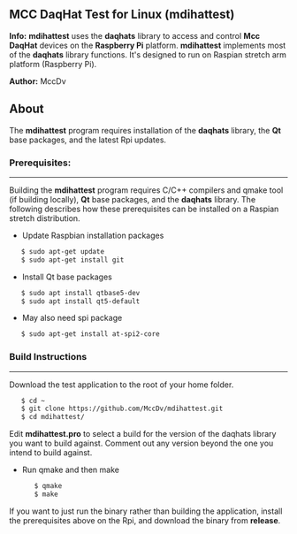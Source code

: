 ## MCC DaqHat Test for Linux (mdihattest)
**Info:** **mdihattest** uses the **daqhats** library to access and control **Mcc DaqHat** devices on the **Raspberry Pi** platform. **mdihattest** implements most of the **daqhats** library functions. It's designed to run on Raspian stretch arm platform (Raspberry Pi).

**Author:** MccDv

## About
The **mdihattest** program requires installation of the **daqhats** library, the **Qt** base packages, and the latest Rpi updates. 

### Prerequisites:
---------------
Building the **mdihattest** program requires C/C++ compilers and qmake tool (if building locally), **Qt** base packages, and the **daqhats** library. The following describes how these prerequisites can be installed on a Raspian stretch distribution.
  
  - Update Raspbian installation packages
  
  ```sh
     $ sudo apt-get update
     $ sudo apt-get install git
  ```
  
  - Install Qt base packages
  
  ```sh
     $ sudo apt install qtbase5-dev
     $ sudo apt install qt5-default
  ```
  
  - May also need spi package
  
  ```sh
     $ sudo apt-get install at-spi2-core
  ``` 

### Build Instructions
---------------------

Download the test application to the root of your home folder.

  ```sh
     $ cd ~
     $ git clone https://github.com/MccDv/mdihattest.git
     $ cd mdihattest/
  ```

Edit **mdihattest.pro** to select a build for the version of the daqhats library you want to build against. 
Comment out any version beyond the one you intend to build against.

- Run qmake and then make
  
  ```sh
     $ qmake
     $ make
  ```

If you want to just run the binary rather than building the application, install the prerequisites above on the Rpi, and download the binary from **release**.
